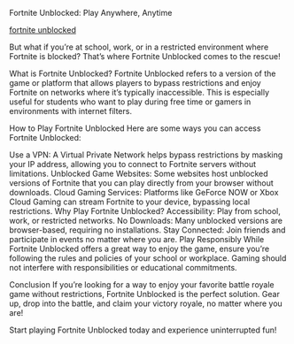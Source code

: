 Fortnite Unblocked: Play Anywhere, Anytime

[fortnite unblocked](https://www.ictnet.es/game/fortnite)

But what if you’re at school, work, or in a restricted environment where Fortnite is blocked? That’s where Fortnite Unblocked comes to the rescue!

What is Fortnite Unblocked?
Fortnite Unblocked refers to a version of the game or platform that allows players to bypass restrictions and enjoy Fortnite on networks where it’s typically inaccessible. This is especially useful for students who want to play during free time or gamers in environments with internet filters.

How to Play Fortnite Unblocked
Here are some ways you can access Fortnite Unblocked:

Use a VPN: A Virtual Private Network helps bypass restrictions by masking your IP address, allowing you to connect to Fortnite servers without limitations.
Unblocked Game Websites: Some websites host unblocked versions of Fortnite that you can play directly from your browser without downloads.
Cloud Gaming Services: Platforms like GeForce NOW or Xbox Cloud Gaming can stream Fortnite to your device, bypassing local restrictions.
Why Play Fortnite Unblocked?
Accessibility: Play from school, work, or restricted networks.
No Downloads: Many unblocked versions are browser-based, requiring no installations.
Stay Connected: Join friends and participate in events no matter where you are.
Play Responsibly
While Fortnite Unblocked offers a great way to enjoy the game, ensure you’re following the rules and policies of your school or workplace. Gaming should not interfere with responsibilities or educational commitments.

Conclusion
If you’re looking for a way to enjoy your favorite battle royale game without restrictions, Fortnite Unblocked is the perfect solution. Gear up, drop into the battle, and claim your victory royale, no matter where you are!

Start playing Fortnite Unblocked today and experience uninterrupted fun!
